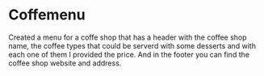 # Coffemenu
Created a menu for a coffe shop that has a header with the coffee shop name, the coffee types that could be serverd with some desserts and with each one of them I provided the price.
And in the footer you can find the coffee shop website and address.
